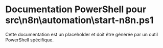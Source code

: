 # Documentation PowerShell pour src\n8n\automation\start-n8n.ps1

Cette documentation est un placeholder et doit être générée par un outil PowerShell spécifique.
